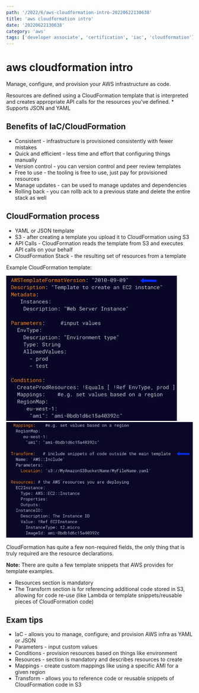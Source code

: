 ```yaml
---
path: '/2022/6/aws-cloudformation-intro-20220622130638'
title: 'aws cloudformation intro'
date: '20220622130638'
category: 'aws'
tags: ['developer associate', 'certification', 'iac', 'cloudformation']
---
```


# aws cloudformation intro
Manage, configure, and provision your AWS infrastructure as code.

Resources are defined using a CloudFormation template that is interpreted and creates
appropriate API calls for the resources you've defined.
    * Supports JSON and YAML

## Benefits of IaC/CloudFormation
* Consistent - infrastructure is provisioned consistently with fewer mistakes
* Quick and efficient - less time and effort that configuring things manually
* Version control - you can version control and peer review templates
* Free to use - the tooling is free to use, just pay for provisioned resources
* Manage updates - can be used to manage updates and dependencies
* Rolling back - you can rollb ack to a previous state and delete the entire stack as well

## CloudFormation process
* YAML or JSON template
* S3 - after creating a template you upload it to CloudFormation using S3
* API Calls - CloudFormation reads the template from S3 and executes API calls on your behalf
* CloudFormation Stack - the resulting set of resources from a template

Example CloudFormation template:

![CloudFormation template example](./20220622131018-img-1.png)
![CloudFormation template example cont.](./20220622131322-img-2.png)

CloudFormation has quite a few non-required fields, the only thing that is truly
required are the resource declarations.

**Note:** There are quite a few template snippets that AWS provides for template
examples.

* Resources section is mandatory
* The Transform section is for referencing additional code stored in S3, allowing
for code re-use (like Lambda or template snippets/reusable pieces of CloudFormation code)

## Exam tips
* IaC - allows you to manage, configure, and provision AWS infra as YAML or JSON
* Parameters - input custom values
* Conditions - provision resources based on things like environment
* Resources - section is mandatory and describes resources to create
* Mappings - create custom mappings like using a specific AMI for a given region
* Transform - allows you to reference code or reusable snippets of CloudFormation code
in S3

